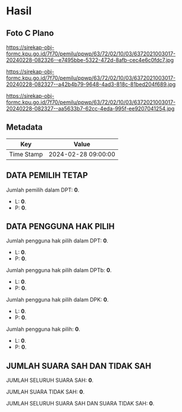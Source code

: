 # Hasil

## Foto C Plano

https://sirekap-obj-formc.kpu.go.id/7f70/pemilu/ppwp/63/72/02/10/03/6372021003017-20240228-082326--e7495bbe-5322-472d-8afb-cec4e6c0fdc7.jpg

https://sirekap-obj-formc.kpu.go.id/7f70/pemilu/ppwp/63/72/02/10/03/6372021003017-20240228-082327--a42b4b79-9648-4ad3-818c-81bed204f689.jpg

https://sirekap-obj-formc.kpu.go.id/7f70/pemilu/ppwp/63/72/02/10/03/6372021003017-20240228-082327--aa5633b7-62cc-4eda-995f-ee9207041254.jpg


## Metadata

| Key        | Value               |
| ---------- | ------------------- |
| Time Stamp | 2024-02-28 09:00:00 |


## DATA PEMILIH TETAP

Jumlah pemilih dalam DPT: **0**.
 * L: **0**.
 * P: **0**.

## DATA PENGGUNA HAK PILIH

Jumlah pengguna hak pilih dalam DPT: **0**.
 * L: **0**.
 * P: **0**.

Jumlah pengguna hak pilih dalam DPTb: **0**.
 * L: **0**.
 * P: **0**.

Jumlah pengguna hak pilih dalam DPK: **0**.
 * L: **0**.
 * P: **0**.

Jumlah pengguna hak pilih: **0**.
 * L: **0**.
 * P: **0**.

## JUMLAH SUARA SAH DAN TIDAK SAH

JUMLAH SELURUH SUARA SAH: **0**.

JUMLAH SUARA TIDAK SAH: **0**.

JUMLAH SELURUH SUARA SAH DAN SUARA TIDAK SAH: **0**.


